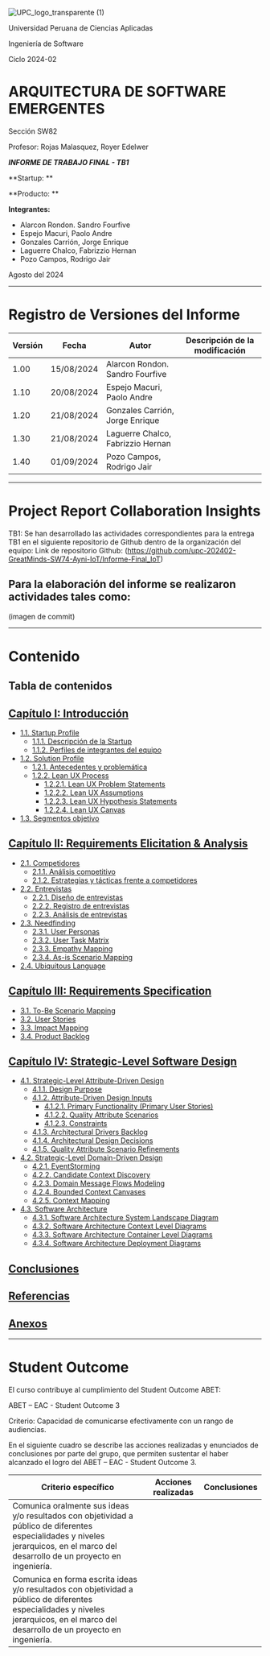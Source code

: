 ![UPC_logo_transparente (1)](https://github.com/JorgeGonzales15/SW51-GreatMinds-OpenSource/assets/104078975/2ff342be-dc34-415c-925e-1e7133e49abf)

Universidad Peruana de Ciencias Aplicadas

Ingeniería de Software

Ciclo 2024-02

# ARQUITECTURA DE SOFTWARE EMERGENTES

Sección SW82

Profesor: Rojas Malasquez, Royer Edelwer

***INFORME DE TRABAJO FINAL - TB1***

**Startup: **

**Producto: **

**Integrantes:**
- Alarcon Rondon. Sandro Fourfive
- Espejo Macuri, Paolo Andre
- Gonzales Carrión, Jorge Enrique
- Laguerre Chalco, Fabrizzio Hernan
- Pozo Campos, Rodrigo Jair

Agosto del 2024

---
# Registro de Versiones del Informe

| Versión | Fecha | Autor | Descripción de la modificación |
| - | - | - | - |
| 1.00 | 15/08/2024 | Alarcon Rondon. Sandro Fourfive | |
| 1.10 | 20/08/2024 | Espejo Macuri, Paolo Andre |  |
| 1.20 | 21/08/2024 | Gonzales Carrión, Jorge Enrique| |
| 1.30 | 21/08/2024 | Laguerre Chalco, Fabrizzio Hernan | |
| 1.40 | 01/09/2024 | Pozo Campos, Rodrigo Jair | |


---
# Project Report Collaboration Insights

TB1: Se han desarrollado las actividades correspondientes para la entrega TB1 en el siguiente repositorio de Github dentro de la organización del equipo:
Link de repositorio Github: (https://github.com/upc-202402-GreatMinds-SW74-Ayni-IoT/Informe-Final_IoT)

Para la elaboración del informe se realizaron actividades tales como: 
-

(imagen de commit)


---
# Contenido 
## Tabla de contenidos


## [Capítulo I: Introducción](https://github.com/Arq-de-Software-Emergentes-Grupo06/Informe-Final/blob/main/Informe-Final-TB1.md#cap%C3%ADtulo-i-introducci%C3%B3n)
- [1.1. Startup Profile](#)
  - [1.1.1. Descripción de la Startup](#)
  - [1.1.2. Perfiles de integrantes del equipo](#)
- [1.2. Solution Profile](#)
  - [1.2.1. Antecedentes y problemática](#)
  - [1.2.2. Lean UX Process](#)
    - [1.2.2.1. Lean UX Problem Statements](#)
    - [1.2.2.2. Lean UX Assumptions](#)
    - [1.2.2.3. Lean UX Hypothesis Statements](#)
    - [1.2.2.4. Lean UX Canvas](#)
- [1.3. Segmentos objetivo](#)

## [Capítulo II: Requirements Elicitation & Analysis](#)
- [2.1. Competidores](#)
  - [2.1.1. Análisis competitivo](#)
  - [2.1.2. Estrategias y tácticas frente a competidores](#)
- [2.2. Entrevistas](#)
  - [2.2.1. Diseño de entrevistas](#)
  - [2.2.2. Registro de entrevistas](#)
  - [2.2.3. Análisis de entrevistas](#)
- [2.3. Needfinding](#)
  - [2.3.1. User Personas](#)
  - [2.3.2. User Task Matrix](#)
  - [2.3.3. Empathy Mapping](#)
  - [2.3.4. As-is Scenario Mapping](#)
- [2.4. Ubiquitous Language](#)

## [Capítulo III: Requirements Specification](#)
- [3.1. To-Be Scenario Mapping](#)
- [3.2. User Stories](#)
- [3.3. Impact Mapping](#)
- [3.4. Product Backlog](#)

## [Capítulo IV: Strategic-Level Software Design](#)
- [4.1. Strategic-Level Attribute-Driven Design](#)
  - [4.1.1. Design Purpose](#)
  - [4.1.2. Attribute-Driven Design Inputs](#)
    - [4.1.2.1. Primary Functionality (Primary User Stories)](#)
    - [4.1.2.2. Quality Attribute Scenarios](#)
    - [4.1.2.3. Constraints](#)
  - [4.1.3. Architectural Drivers Backlog](#)
  - [4.1.4. Architectural Design Decisions](#)
  - [4.1.5. Quality Attribute Scenario Refinements](#)
- [4.2. Strategic-Level Domain-Driven Design](#)
  - [4.2.1. EventStorming](#)
  - [4.2.2. Candidate Context Discovery](#)
  - [4.2.3. Domain Message Flows Modeling](#)
  - [4.2.4. Bounded Context Canvases](#)
  - [4.2.5. Context Mapping](#)
- [4.3. Software Architecture](#)
  - [4.3.1. Software Architecture System Landscape Diagram](#)
  - [4.3.2. Software Architecture Context Level Diagrams](#)
  - [4.3.3. Software Architecture Container Level Diagrams](#)
  - [4.3.4. Software Architecture Deployment Diagrams](#)


## [Conclusiones]()

## [Referencias]()

## [Anexos]()

---

# Student Outcome

El curso contribuye al cumplimiento del Student Outcome ABET:

ABET – EAC - Student Outcome 3

Criterio: Capacidad de comunicarse efectivamente con un rango de audiencias.

En el siguiente cuadro se describe las acciones realizadas y enunciados de 
conclusiones por parte del grupo, que permiten sustentar el haber alcanzado el logro 
del ABET – EAC - Student Outcome 3.

| Criterio específico | Acciones realizadas | Conclusiones |
| - | - | - |
| Comunica oralmente sus ideas y/o resultados con objetividad a público de diferentes especialidades y niveles jerarquicos, en el marco del desarrollo de un proyecto en ingeniería. |  |  |
| Comunica en forma escrita ideas y/o resultados con objetividad a público de diferentes especialidades y niveles jerarquicos, en el marco del desarrollo de un proyecto en ingeniería. |  |  |
